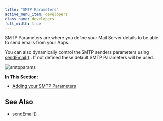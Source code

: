 ```yaml
---
title: "SMTP Parameters"
active_menu_item: developers
class_name: developers
full_width: true
---
```



SMTP Parameters are where you define your Mail Server details to be able to send emails from your Apps.

You can also dynamically control the SMTP senders parameters using [sendEmail()](../../../../../../scripting-apis/server-side-api/ssj-object/miscellaneous/sendemail2) . If not defined these default SMTP Parameters will be used.

![smtpparams](/img/docs/smtpparams.zoom65.png)

**In This Section:**

 - [Adding your SMTP Parameters](smtp-parameters/adding-your-smtp-parameters)

## See Also

 - [sendEmail()](../../../../../../scripting-apis/server-side-api/ssj-object/miscellaneous/sendemail2)

